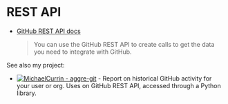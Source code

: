 # REST API

- [GitHub REST API docs](https://docs.github.com/en/free-pro-team@latest/rest)
    > You can use the GitHub REST API to create calls to get the data you need to integrate with GitHub.


See also my project:

- [![MichaelCurrin - aggre-git](https://img.shields.io/static/v1?label=MichaelCurrin&message=aggre-git&color=blue&logo=github)](https://github.com/MichaelCurrin/aggre-git) - Report on historical GitHub activity for your user or org. Uses on GitHub REST API, accessed through a Python library.
